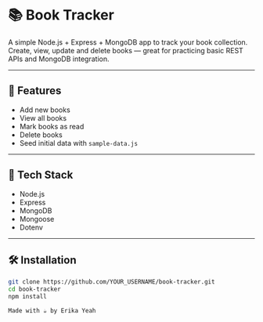 # 📚 Book Tracker

A simple Node.js + Express + MongoDB app to track your book collection.  
Create, view, update and delete books — great for practicing basic REST APIs and MongoDB integration.

---

## 🚀 Features

- Add new books
- View all books
- Mark books as read
- Delete books
- Seed initial data with `sample-data.js`

---

## 🧱 Tech Stack

- Node.js
- Express
- MongoDB
- Mongoose
- Dotenv

---

## 🛠 Installation

```bash
git clone https://github.com/YOUR_USERNAME/book-tracker.git
cd book-tracker
npm install

Made with ☕ by Erika Yeah